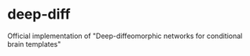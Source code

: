 # deep-diff
Official implementation of "Deep-diffeomorphic networks for conditional brain templates"
